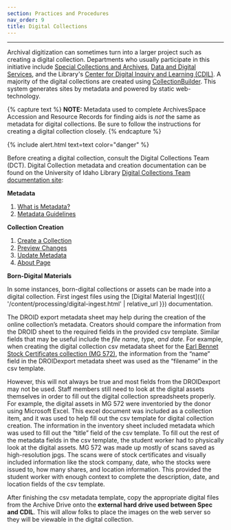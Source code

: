 ```yaml
---
section: Practices and Procedures
nav_order: 9
title: Digital Collections
---
```

---

Archival digitization can sometimes turn into a larger project such as creating a digital collection. Departments who usually participate in this initiative include [Special Collections and Archives](https://www.lib.uidaho.edu/special-collections/), [Data and Digital Services](https://www.lib.uidaho.edu/services/dds.html), and the Library's [Center for Digital Inquiry and Learning (CDIL)](https://cdil.lib.uidaho.edu/). A majority of the digital collections are created using [CollectionBuilder](https://collectionbuilder.github.io/). This system generates sites by metadata and powered by static web-technology. 

{% capture text %}
**NOTE:** Metadata used to complete ArchivesSpace Accession and Resource Records for finding aids is *not* the same as metadata for digital collections. Be sure to follow the instructions for creating a digital collection closely.
{% endcapture %}

{% include alert.html text=text color="danger" %}

Before creating a digital collection, consult the Digital Collections Team (DCT). Digital Collection metadata and creation documentation can be found on the University of Idaho Library [Digital Collections Team documentation site](https://uidaholib.github.io/digital-collections-docs/content/dc-team.html):

**Metadata**
1. [What is Metadata?](https://uidaholib.github.io/digital-collections-docs/content/metadata/01-what-is-metadata.html)
2. [Metadata Guidelines](https://uidaholib.github.io/digital-collections-docs/content/metadata/02-metadata.html)

**Collection Creation**
1. [Create a Collection](https://uidaholib.github.io/digital-collections-docs/content/collection-creation/01-create.html)
2. [Preview Changes](https://uidaholib.github.io/digital-collections-docs/content/collection-creation/02-build.html)
3. [Update Metadata](https://uidaholib.github.io/digital-collections-docs/content/collection-creation/03-update-metadata.html)
4. [About Page](https://uidaholib.github.io/digital-collections-docs/content/collection-creation/05-about-page.html)

**Born-Digital Materials**

In some instances, born-digital collections or assets can be made into a digital collection. First ingest files using the [Digital Material Ingest]({{ '/content/processing/digital-ingest.html' | relative_url }}) documentation.

The DROID export metadata sheet may help during the creation of the online collection’s metadata. Creators should compare the information from the DROID sheet to the required fields in the provided csv template. Similar fields that may be useful include the *file name, type, and date*. For example, when creating the digital collection csv metadata sheet for the [Earl Bennet Stock Certificates collection (MG 572)](https://archiveswest.orbiscascade.org/ark:80444/xv839959), the information from the “name” field in the DROIDexport metadata sheet was used as the “filename” in the csv template.

However, this will not always be true and most fields from the DROIDexport may not be used. Staff members still need to look at the digital assets themselves in order to fill out the digital collection spreadsheets properly. For example, the digital assets in MG 572 were inventoried by the donor using Microsoft Excel. This excel document was included as a collection item, and it was used to help fill out the csv template for digital collection creation. The information in the inventory sheet included metadata which was used to fill out the “title” field of the csv template. To fill out the rest of the metadata fields in the csv template, the student worker had to physically look at the digital assets. MG 572 was made up mostly of scans saved as high-resolution jpgs. The scans were of stock certificates and visually included information like the stock company, date, who the stocks were issued to, how many shares, and location information. This provided the student worker with enough context to complete the description, date, and location fields of the csv template. 

After finishing the csv metadata template, copy the appropriate digital files from the Archive Drive onto the **external hard drive used between Spec and CDIL**. This will allow folks to place the images on the web server so they will be viewable in the digital collection. 